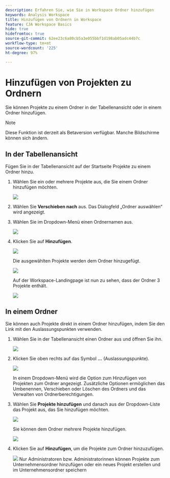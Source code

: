 ```yaml
---
description: Erfahren Sie, wie Sie in Workspace Ordner hinzufügen
keywords: Analysis Workspace
title: Hinzufügen von Ordnern in Workspace
feature: CJA Workspace Basics
hide: true
hidefromtoc: true
source-git-commit: 62ee23c6a80cb5a3e055bbf1d198ab05adc44b7c
workflow-type: tm+mt
source-wordcount: '225'
ht-degree: 97%

---
```



# Hinzufügen von Projekten zu Ordnern

Sie können Projekte zu einem Ordner in der Tabellenansicht oder in einem Ordner hinzufügen.

>[!NOTE]
>
>Diese Funktion ist derzeit als Betaversion verfügbar. Manche Bildschirme können sich ändern.

## In der Tabellenansicht

Fügen Sie in der Tabellenansicht auf der Startseite Projekte zu einem Ordner hinzu.

1. Wählen Sie ein oder mehrere Projekte aus, die Sie einem Ordner hinzufügen möchten.

   ![](/help/analysis-workspace/build-workspace-project/assets/move-tv-selected.png)

1. Wählen Sie **Verschieben nach** aus. Das Dialogfeld „Ordner auswählen“ wird angezeigt.

1. Wählen Sie im Dropdown-Menü einen Ordnernamen aus.

   ![](/help/analysis-workspace/build-workspace-project/assets/move-select-folder.png)

1. Klicken Sie auf **Hinzufügen**.

   ![](/help/analysis-workspace/build-workspace-project/assets/move-add.png)

   Die ausgewählten Projekte werden dem Ordner hinzugefügt.

   ![](/help/analysis-workspace/build-workspace-project/assets/move-projects-added.png)

   Auf der Workspace-Landingpage ist nun zu sehen, dass der Ordner 3 Projekte enthält.

   ![](/help/analysis-workspace/build-workspace-project/assets/move-folders-updated.png)

## In einem Ordner

Sie können auch Projekte direkt in einem Ordner hinzufügen, indem Sie den Link mit den Auslassungspunkten verwenden.

1. Wählen Sie in der Tabellenansicht einen Ordner aus und öffnen Sie ihn.

   ![](/help/analysis-workspace/build-workspace-project/assets/move-open-folder.png)

1. Klicken Sie oben rechts auf das Symbol **...** (Auslassungspunkte).

   ![](/help/analysis-workspace/build-workspace-project/assets/add-projects-elipsis.png)

   In einem Dropdown-Menü wird die Option zum Hinzufügen von Projekten zum Ordner angezeigt. Zusätzliche Optionen ermöglichen das Umbenennen, Verschieben oder Löschen des Ordners und das Verwalten von Ordnerberechtigungen.

1. Wählen Sie **Projekte hinzufügen** und danach aus der Dropdown-Liste das Projekt aus, das Sie hinzufügen möchten.

   ![](/help/analysis-workspace/build-workspace-project/assets/select-add-projects.png)

   Sie können dem Ordner mehrere Projekte hinzufügen.

   ![](/help/analysis-workspace/build-workspace-project/assets/move-add-multiple-projects.png)

1. Klicken Sie auf **Hinzufügen**, um die Projekte zum Ordner hinzuzufügen.

   ![](/help/analysis-workspace/build-workspace-project/assets/move-added-items.png)
Nur Administratoren bzw. Administratorinnen können Projekte zum Unternehmensordner hinzufügen oder ein neues Projekt erstellen und im Unternehmensordner speichern
